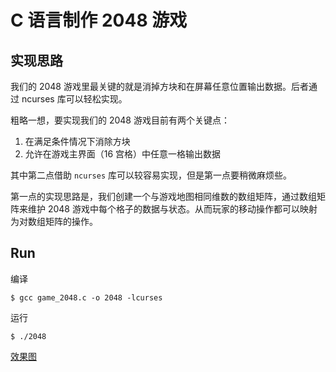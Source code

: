 # C 语言制作 2048 游戏  

## 实现思路  
我们的 2048 游戏里最关键的就是消掉方块和在屏幕任意位置输出数据。后者通过 ncurses 库可以轻松实现。  

粗略一想，要实现我们的 2048 游戏目前有两个关键点：  

1. 在满足条件情况下消除方块  
2. 允许在游戏主界面（16 宫格）中任意一格输出数据  

其中第二点借助 `ncurses` 库可以较容易实现，但是第一点要稍微麻烦些。  

第一点的实现思路是，我们创建一个与游戏地图相同维数的数组矩阵，通过数组矩阵来维护 2048 游戏中每个格子的数据与状态。从而玩家的移动操作都可以映射为对数组矩阵的操作。  

## Run  
编译  
```
$ gcc game_2048.c -o 2048 -lcurses
```
运行  
```
$ ./2048
```

[效果图](./c2048.png)